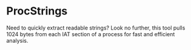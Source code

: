 # ProcStrings
Need to quickly extract readable strings? Look no further, this tool pulls 1024 bytes from each IAT section of a process for fast and efficient analysis.
